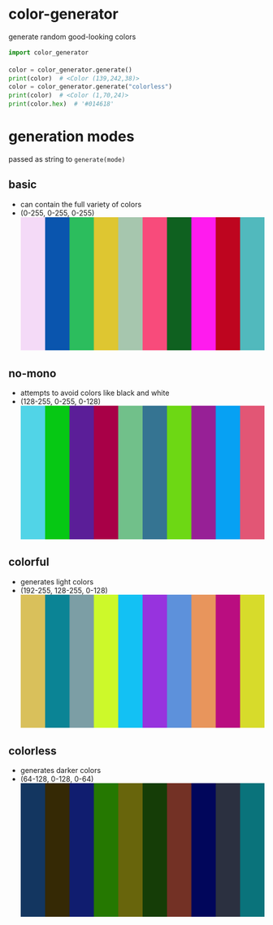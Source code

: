 # color-generator
generate random good-looking colors


```python
import color_generator

color = color_generator.generate()
print(color)  # <Color (139,242,38)>
color = color_generator.generate("colorless")
print(color)  # <Color (1,70,24)>
print(color.hex)  # '#014618'
```

# generation modes
passed as string to `generate(mode)`

## basic
- can contain the full variety of colors
- (0-255, 0-255, 0-255)
![example: basic](https://github.com/PlayerG9/py-color-generator/raw/main/README.assets/example-basic.png)

## no-mono
- attempts to avoid colors like black and white
- (128-255, 0-255, 0-128)
![example: basic](https://github.com/PlayerG9/py-color-generator/raw/main/README.assets/example-no-mono.png)

## colorful
- generates light colors
- (192-255, 128-255, 0-128)
![example: basic](https://github.com/PlayerG9/py-color-generator/raw/main/README.assets/example-colorful.png)

## colorless
- generates darker colors
- (64-128, 0-128, 0-64)
![example: basic](https://github.com/PlayerG9/py-color-generator/raw/main/README.assets/example-colorless.png)
